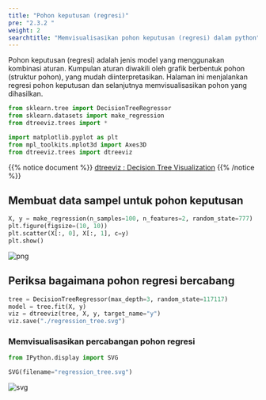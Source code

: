 ```yaml
---
title: "Pohon keputusan (regresi)"
pre: "2.3.2 "
weight: 2
searchtitle: "Memvisualisasikan pohon keputusan (regresi) dalam python"
---
```


<div class="pagetop-box">
    <p>Pohon keputusan (regresi) adalah jenis model yang menggunakan kombinasi aturan. Kumpulan aturan diwakili oleh grafik berbentuk pohon (struktur pohon), yang mudah diinterpretasikan. Halaman ini menjalankan regresi pohon keputusan dan selanjutnya memvisualisasikan pohon yang dihasilkan.</p>
</div>

```python
from sklearn.tree import DecisionTreeRegressor
from sklearn.datasets import make_regression
from dtreeviz.trees import *

import matplotlib.pyplot as plt
from mpl_toolkits.mplot3d import Axes3D
from dtreeviz.trees import dtreeviz
```

{{% notice document %}}
[dtreeviz : Decision Tree Visualization](https://github.com/parrt/dtreeviz)
{{% /notice %}}

## Membuat data sampel untuk pohon keputusan

```python
X, y = make_regression(n_samples=100, n_features=2, random_state=777)
plt.figure(figsize=(10, 10))
plt.scatter(X[:, 0], X[:, 1], c=y)
plt.show()
```


    
![png](/images/basic/tree/Decision_Tree_Regressor_files/Decision_Tree_Regressor_6_0.png)
    


## Periksa bagaimana pohon regresi bercabang


```python
tree = DecisionTreeRegressor(max_depth=3, random_state=117117)
model = tree.fit(X, y)
viz = dtreeviz(tree, X, y, target_name="y")
viz.save("./regression_tree.svg")
```

### Memvisualisasikan percabangan pohon regresi


```python
from IPython.display import SVG

SVG(filename="regression_tree.svg")
```




    
![svg](/images/basic/tree/Decision_Tree_Regressor_files/Decision_Tree_Regressor_10_0.svg)
    


